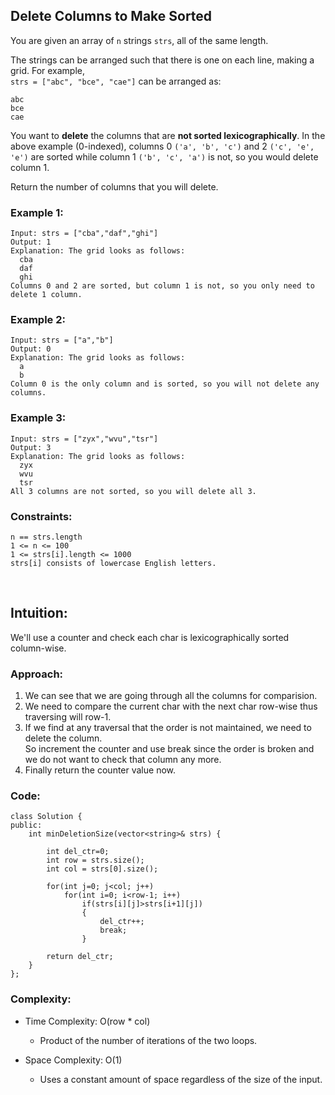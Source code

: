 ## Delete Columns to Make Sorted  

You are given an array of ```n``` strings ```strs```, all of the same length.  

The strings can be arranged such that there is one on each line, making a grid. For example,  
```strs = ["abc", "bce", "cae"]``` can be arranged as:  
```
abc
bce
cae
```
You want to **delete** the columns that are **not sorted lexicographically**. In the above example (0-indexed), columns 0 ```('a', 'b', 'c')``` and 2 ```('c', 'e', 'e')``` are sorted while column 1 ```('b', 'c', 'a')``` is not, so you would delete column 1.  

Return the number of columns that you will delete.  

### Example 1:  
```
Input: strs = ["cba","daf","ghi"]
Output: 1
Explanation: The grid looks as follows:
  cba
  daf
  ghi
Columns 0 and 2 are sorted, but column 1 is not, so you only need to delete 1 column.
```  

### Example 2:  
```
Input: strs = ["a","b"]
Output: 0
Explanation: The grid looks as follows:
  a
  b
Column 0 is the only column and is sorted, so you will not delete any columns.
```  

### Example 3:  
```
Input: strs = ["zyx","wvu","tsr"]
Output: 3
Explanation: The grid looks as follows:
  zyx
  wvu
  tsr
All 3 columns are not sorted, so you will delete all 3.
```  

### Constraints:  
```
n == strs.length
1 <= n <= 100
1 <= strs[i].length <= 1000
strs[i] consists of lowercase English letters.
```  
<br>  
  
## Intuition:  

We'll use a counter and check each char is lexicographically sorted column-wise.  

 
### Approach:  
  
1. We can see that we are going through all the columns for comparision.    
2. We need to compare the current char with the next char row-wise thus traversing will row-1.  
3. If we find at any traversal that the order is not maintained, we need to delete the column.   
   So increment the counter and use break since the order is broken and we do not want to check that column any more.  
4. Finally return the counter value now.  
  

### Code:  
```
class Solution {
public:
    int minDeletionSize(vector<string>& strs) {
        
        int del_ctr=0;
        int row = strs.size();
        int col = strs[0].size();
        
        for(int j=0; j<col; j++)
            for(int i=0; i<row-1; i++)
                if(strs[i][j]>strs[i+1][j])
                {
                    del_ctr++;
                    break;
                }
        
        return del_ctr;
    }
};
```  
  
### Complexity:  

* Time Complexity: O(row * col)  
  * Product of the number of iterations of the two loops.  

* Space Complexity: O(1)  
  * Uses a constant amount of space regardless of the size of the input.  
  
  

